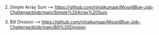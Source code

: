 
2. Simple Array Sum --> https://github.com/niirajkumaar/MountBlue-Job-Challenge/blob/main/Simple%20Array%20Sum







10. Bill Division --> https://github.com/niirajkumaar/MountBlue-Job-Challenge/blob/main/Bill%20Division
